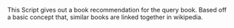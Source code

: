 This Script gives out a book recommendation for the query book. Based off a basic concept that, similar books are linked together in wikipedia.
